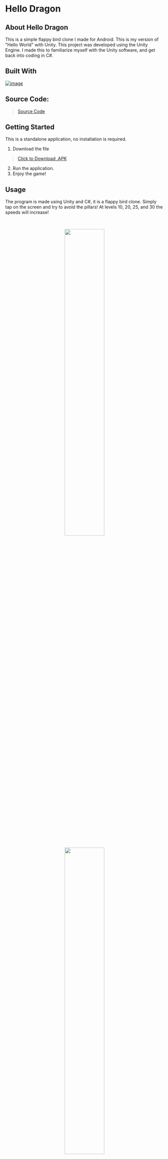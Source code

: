 # Hello Dragon

## About Hello Dragon

This is a simple flappy bird clone I made for Android. This is
my version of "Hello World" with Unity. This project was developed
using the Unity Engine. I made this to familiarize myself
with the Unity software, and get back into coding in C#.

## Built With

[![image](https://skillicons.dev/icons?i=unity,visualstudio,cs)](https://skillicons.dev)

## Source Code:
> [Source Code](https://github.com/ant-cantu/Hello-Dragon/tree/main/Hello%20Bird/Assets/Scripts)

## Getting Started

This is a standalone application, no installation is required.

1. Download the file
> [Click to Download .APK]()

2. Run the application.
3. Enjoy the game!

## Usage

The program is made using Unity and C#, it is a flappy bird clone.
Simply tap on the screen and try to avoid the pillars! At levels 10,
20, 25, and 30 the speeds will increase!

<br>
<p align="center">
<img src="https://github.com/user-attachments/assets/cc511e87-bbbe-4918-96f8-a9e8028de223" width="50%" height="50%"></img>
<br><br>
<img src="https://github.com/user-attachments/assets/aba3f72c-d388-4dde-b07d-666d4093303b" width="50%" height="50%"></img>
</p>

